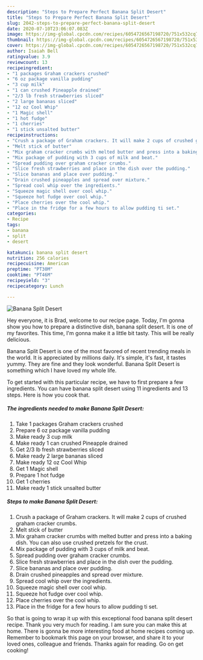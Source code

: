 ```yaml
---
description: "Steps to Prepare Perfect Banana Split Desert"
title: "Steps to Prepare Perfect Banana Split Desert"
slug: 2042-steps-to-prepare-perfect-banana-split-desert
date: 2020-07-10T23:06:07.083Z
image: https://img-global.cpcdn.com/recipes/6054726567198720/751x532cq70/banana-split-desert-recipe-main-photo.jpg
thumbnail: https://img-global.cpcdn.com/recipes/6054726567198720/751x532cq70/banana-split-desert-recipe-main-photo.jpg
cover: https://img-global.cpcdn.com/recipes/6054726567198720/751x532cq70/banana-split-desert-recipe-main-photo.jpg
author: Isaiah Bell
ratingvalue: 3.9
reviewcount: 13
recipeingredient:
- "1 packages Graham crackers crushed"
- "6 oz package vanilla pudding"
- "3 cup milk"
- "1 can crushed Pineapple drained"
- "2/3 lb fresh strawberries sliced"
- "2 large bananas sliced"
- "12 oz Cool Whip"
- "1 Magic shell"
- "1 hot fudge"
- "1 cherries"
- "1 stick unsalted butter"
recipeinstructions:
- "Crush a package of Graham crackers. It will make 2 cups of crushed graham cracker crumbs."
- "Melt stick of butter"
- "Mix graham cracker crumbs with melted butter and press into a baking dish. You can also use crushed pretzels for the crust."
- "Mix package of pudding with 3 cups of milk and beat."
- "Spread pudding over graham cracker crumbs."
- "Slice fresh strawberries and place in the dish over the pudding."
- "Slice bananas and place over pudding."
- "Drain crushed pineapples and spread over mixture."
- "Spread cool whip over the ingredients."
- "Squeeze magic shell over cool whip."
- "Squeeze hot fudge over cool whip."
- "Place cherries over the cool whip."
- "Place in the fridge for a few hours to allow pudding ti set."
categories:
- Recipe
tags:
- banana
- split
- desert

katakunci: banana split desert 
nutrition: 256 calories
recipecuisine: American
preptime: "PT30M"
cooktime: "PT46M"
recipeyield: "3"
recipecategory: Lunch

---
```



![Banana Split Desert](https://img-global.cpcdn.com/recipes/6054726567198720/751x532cq70/banana-split-desert-recipe-main-photo.jpg)

Hey everyone, it is Brad, welcome to our recipe page. Today, I'm gonna show you how to prepare a distinctive dish, banana split desert. It is one of my favorites. This time, I'm gonna make it a little bit tasty. This will be really delicious.



Banana Split Desert is one of the most favored of recent trending meals in the world. It is appreciated by millions daily. It's simple, it's fast, it tastes yummy. They are fine and they look wonderful. Banana Split Desert is something which I have loved my whole life.


To get started with this particular recipe, we have to first prepare a few ingredients. You can have banana split desert using 11 ingredients and 13 steps. Here is how you cook that.

<!--inarticleads1-->

##### The ingredients needed to make Banana Split Desert:

1. Take 1 packages Graham crackers crushed
1. Prepare 6 oz package vanilla pudding
1. Make ready 3 cup milk
1. Make ready 1 can crushed Pineapple drained
1. Get 2/3 lb fresh strawberries sliced
1. Make ready 2 large bananas sliced
1. Make ready 12 oz Cool Whip
1. Get 1 Magic shell
1. Prepare 1 hot fudge
1. Get 1 cherries
1. Make ready 1 stick unsalted butter




<!--inarticleads2-->

##### Steps to make Banana Split Desert:

1. Crush a package of Graham crackers. It will make 2 cups of crushed graham cracker crumbs.
1. Melt stick of butter
1. Mix graham cracker crumbs with melted butter and press into a baking dish. You can also use crushed pretzels for the crust.
1. Mix package of pudding with 3 cups of milk and beat.
1. Spread pudding over graham cracker crumbs.
1. Slice fresh strawberries and place in the dish over the pudding.
1. Slice bananas and place over pudding.
1. Drain crushed pineapples and spread over mixture.
1. Spread cool whip over the ingredients.
1. Squeeze magic shell over cool whip.
1. Squeeze hot fudge over cool whip.
1. Place cherries over the cool whip.
1. Place in the fridge for a few hours to allow pudding ti set.




So that is going to wrap it up with this exceptional food banana split desert recipe. Thank you very much for reading. I am sure you can make this at home. There is gonna be more interesting food at home recipes coming up. Remember to bookmark this page on your browser, and share it to your loved ones, colleague and friends. Thanks again for reading. Go on get cooking!
